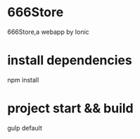 
# 666Store
666Store,a webapp by Ionic

# install dependencies
npm install

# project start && build
gulp default

